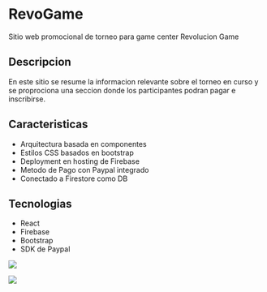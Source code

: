# RevoGame
Sitio web promocional de torneo para game center Revolucion Game 

## Descripcion
En este sitio se resume la informacion relevante sobre el torneo en curso y se proprociona una seccion donde los participantes podran pagar e inscribirse. 


## Caracteristicas
* Arquitectura basada en componentes
* Estilos CSS basados en bootstrap
* Deployment en hosting de Firebase
* Metodo de Pago con Paypal integrado
* Conectado a Firestore como DB


## Tecnologias 
* React
* Firebase
* Bootstrap
* SDK de Paypal


![](https://raw.githubusercontent.com/RaulprTech/Revolucion-Game-tournaments-online/master/src/img/header.png)


![](https://raw.githubusercontent.com/RaulprTech/Revolucion-Game-tournaments-online/master/src/img/torneos.png)
